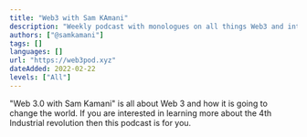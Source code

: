 ```yaml
---
title: "Web3 with Sam KAmani"
description: "Weekly podcast with monologues on all things Web3 and interviews with founders and investors of Web3 startups."
authors: ["@samkamani"]
tags: []
languages: []
url: "https://web3pod.xyz"
dateAdded: 2022-02-22
levels: ["All"]
---
```


"Web 3.0 with Sam Kamani" is all about Web 3 and how it is going to change the world. If you are interested in learning more about the 4th Industrial revolution then this podcast is for you.
